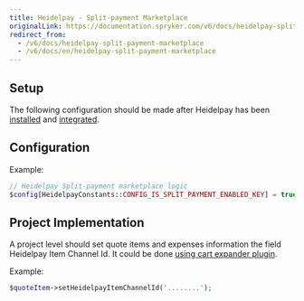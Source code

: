 ```yaml
---
title: Heidelpay - Split-payment Marketplace
originalLink: https://documentation.spryker.com/v6/docs/heidelpay-split-payment-marketplace
redirect_from:
  - /v6/docs/heidelpay-split-payment-marketplace
  - /v6/docs/en/heidelpay-split-payment-marketplace
---
```


## Setup

The following configuration should be made after Heidelpay has been [installed](/docs/scos/dev/technology-partners/202001.0/payment-partners/heidelpay/heidelpay-installation.html) and [integrated](/docs/scos/dev/technology-partners/202001.0/payment-partners/heidelpay/scos-integration/heidelpay-configuration-for-scos.html).

## Configuration

Example:
```php
// Heidelpay Split-payment marketplace logic
$config[HeidelpayConstants::CONFIG_IS_SPLIT_PAYMENT_ENABLED_KEY] = true;
```

## Project Implementation

A project level should set quote items and expenses information the field Heidelpay Item Channel Id. It could be done [using cart expander plugin](https://documentation.spryker.com/v4/docs/cart-functionality#cart-expanders).

Example:
```php
$quoteItem->setHeidelpayItemChannelId('........');
```
